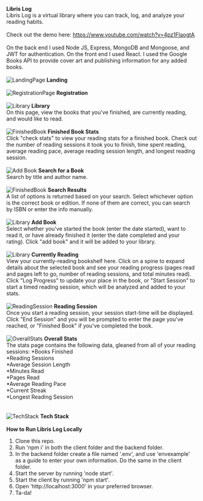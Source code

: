 **Libris Log**<br>
Libris Log is a virtual library where you can track, log, and analyze your reading habits. 
<br>
<br>
Check out the demo here: https://www.youtube.com/watch?v=4pz1FlaogtA
<br>
<br>
On the back end I used Node JS, Express, MongoDB and Mongoose, and JWT for authentication. On the front end I used React. I used the Google Books API to provide cover art and publishing information for any added books.
<br>
<br>
![LandingPage](screenshots/landing.png)
**Landing**
<br>
<br>
![RegistrationPage](screenshots/registration.png)
**Registration**
<br>
<br>
![Library](screenshots/library.png)
**Library**
<br>
On this page, view the books that you've finished, are currently reading, and would like to read.
<br>
<br>
![FinishedBook](screenshots/details.png)
**Finished Book Stats**
<br>
Click "check stats" to view your reading stats for a finished book. Check out the number of reading sessions it took you to finish, time spent reading, average reading pace, average reading session length, and longest reading session.
<br>
<br>
![Add Book](screenshots/search.png)
**Search for a Book**
<br>
Search by title and author name.
<br>
<br>
![FinishedBook](screenshots/search1.png)
**Search Results**
<br>
A list of options is returned based on your search. Select whichever option is the correct book or edition. If none of them are correct, you can search by ISBN or enter the info manually.
<br>
<br>
![Library](screenshots/search2.png)
**Add Book**
<br>
Select whether you've started the book (enter the date started), want to read it, or have already finished it (enter the date completed and your rating). Click "add book" and it will be added to your library.
<br>
<br>
![Library](screenshots/current.png)
**Currently Reading**
<br>
View your currently-reading bookshelf here. Click on a spine to expand details about the selected book and see your reading progress (pages read and pages left to go, number of reading sessions, and total minutes read). Click "Log Progress" to update your place in the book, or "Start Session" to start a timed reading session, which will be analyzed and added to your stats.
<br>
<br>
![ReadingSession](screenshots/session.png)
**Reading Session**
<br>
Once you start a reading session, your session start-time will be displayed. Click "End Session" and you will be prompted to enter the page you've reached, or "Finished Book" if you've completed the book. 
<br>
<br>
![OverallStats](screenshots/stats.png)
**Overall Stats**
<br>
The stats page contains the following data, gleaned from all of your reading sessions:
*Books Finished<br>
*Reading Sessions<br>
*Average Session Length<br>
*Minutes Read<br>
*Pages Read<br>
*Average Reading Pace<br>
*Current Streak<br>
*Longest Reading Session<br>
<br>
<br>
![TechStack](screenshots/techstack.png)
**Tech Stack**
<br>
<br>
**How to Run Libris Log Locally**
1. Clone this repo.
2. Run 'npm i' in both the client folder and the backend folder.
3. In the backend folder create a file named '.env', and use 'envexample' as a guide to enter your own information. Do the same in the client folder.
4. Start the server by running 'node start'.
5. Start the client by running 'npm start'. 
6. Open 'http://localhost:3000' in your preferred browser.
7. Ta-da!
